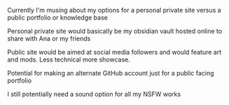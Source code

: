 Currently I'm musing about my options for a personal private site versus a public portfolio or knowledge base 

Personal private site would basically be my obsidian vault hosted online to share with Ana or my friends 

Public site would be aimed at social media followers and would feature art and mods. Less technical more showcase. 

Potential for making an alternate GitHub account just for a public facing portfolio 

I still potentially need a sound option for all my NSFW works